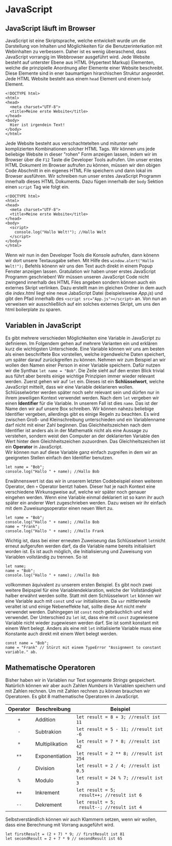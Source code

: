# JavaScript 

## JavaScript läuft im Browser
JavaScript ist eine Skriptsprache, welche entwickelt wurde um die Darstellung von Inhalten und Möglichkeiten für die Benutzerinterkation mit Webinhalten zu verbessern. Daher ist es wenig überaschend, dass JavaScript vorrangig im Webbrowser ausgeführt wird. Jede Website besteht auf unterster Ebene aus HTML (Hypertext Markup) Elementen, welche die prinzipielle Anordnung aller Elemente einer Website beschreibt. Diese Elemente sind in ener baumartigen hirarchischen Struktur angeordet. Jede HTML Website besteht aus einem `head` Element und einem `body` Element. 

	<!DOCTYPE html>
	<html>
	<head>
	  <meta charset="UTF-8">
	  <title>Meine erste Website</title>
	</head>
	<body>
	  Hier ist irgendein Text!
	</body>
	</html>
	
Jede Website besteht aus verschachtetelten und mitunter sehr komplizierten Kombinationen solcher HTML Tags. Wir können uns jede beliebige Website in dieser "rohen" Form anzeigen lassen, indem wir im Browser über die `F12` Taste die Developer Tools aufrufen. Um unser erstes HTML Dokument im Browser aufrufen zu können, müssen wir den obigen Code Abschnitt in ein eigenes HTML File speichern und dann lokal im Browser ausführen. Wir schreiben nun unser erstes JavaScript Programm innerhalb dieses HTML Dokuments. Dazu fügen innerhalb der `body` Sektion einen `script` Tag  wie folgt ein.

	<!DOCTYPE html>
	<html>
	<head>
	  <meta charset="UTF-8">
	  <title>Meine erste Website</title>
	</head>
	<body>
	  <script>
	  	console.log("Hallo Welt!"); //Hallo Welt 
	  </script>
	</body>
	</html>
	
Wenn wir nun in den Developer Tools die Konsole aufrufen, dann könenn wir dort unsere Textausgabe sehen. Mit Hilfe des `window.alert("Hallo Welt!");` Befehls könenn wir uns den Text auch direkt in einem Popup Fenster anzeigen lassen. Gratulation wir haben unser erstes JavaScript Programm geschrieben! Wir müssen unseren JavaScript Code nicht zwingend innerhalb des HTML Files angeben sondern können auch ein externes Skript verlinken. Dazu erstellt man im gleichen Ordner in dem auch die *index.html* liegt eine neue JabaScript Datei (beispielsweise *App.js*) und gibt den Pfad innerhalb des `<script src="App.js"></script>` an. Von nun an verweisen wir ausschließlich auf ein solches externes Skript, um uns den html boilerplate zu sparen. 

## Variablen in JavaScript
Es gibt mehrere verschieden Möglichkeiten eine Variable in JavaScript zu definieren. Im Folgendem gehen auf mehrere Varianten ein und erklären kurz die wichtigsten Unterschiede. Eine Variable können wir uns am besten als einen beschriftete Box vorstellen, welche irgendwelche Daten speichert, um später darauf zurückgreifen zu können. Nehmen wir zum Beispiel an wir wollen den Namen einer Person in einer Variable speichern. Dafür nutzen wir die Synthax `let name = "Bob"`. Die Zeile sieht auf den ersten Blick trivial aus führt aber bereits einige wichtige Prinzipien immer wieder relevant werden. Zuerst gehen wir auf `let` ein. Dieses ist ein **Schlüsselwort**, welche JavaScript mitteilt, dass wir eine Variable deklarieren wollen. Schlüsselwörter werden später noch sehr relevant sein und dürfen nur in ihrem jeweiligen Kontext verwendet werden. Nach dem `let` vergeben wir einen **Identifier** für die Variable. In unserem Fall ist dies `name`. Das ist der Name den wir auf unsere Box schreiben. Wir können nahezu beliebige Identifier vergeben, allerdings gibt es einige Regeln zu beachten. Es wird zwischen Groß- und Kleinschreibung unterschieden und ein Variablenname darf nicht mit einer Zahl beginnen. Das Gleichheitszeichen nach dem Identifier ist anders als in der Mathematik nicht als eine Aussage zu verstehen, sondern weist den Computer an der deklarierten Variable den Wert hinter dem Gleichheitszeichen zuzuordnen. Das Gleichheitszeichen ist ein **Operator** in JavaScript.  
Wir können nun auf diese Variable ganz einfach zugreifen in dem wir an geeigneten Stellen einfach den Identifier benutzen.

	let name = "Bob";
	console.log("Hallo " + name); //Hallo Bob

Erwähnenswert ist das wir in unserem letzten Codebeispiel einen weiteren Operator, den `+` Operator bentzt haben. Dieser hat je nach Kontext eine verschiedene Wirkunsgweise auf, welche wir später noch genauer eingehen werden. Wenn eine Variable einmal deklariert ist so kann ihr auch später ein anderer Wert zugeschrieben werden. Dazu weisen wir ihr einfach mit dem Zuweisungsoperator einen neuen Wert zu. 

	let name = "Bob";
	console.log("Hallo " + name); //Hallo Bob
	name = "Frank";
	console.log("Hallo " + name); //Hallo Frank

Wichtig ist, dass bei einer erneuten Zuweiseung das Schlüsselwort `let`nicht erneut aufgerufen werden darf, da die Variable name bereits initialisiert worden ist. Es ist auch möglich, die Initialisierung und Zuweisung von Variablen vollständig zu trennen. So ist 

	let name;
	name = "Bob";
	console.log("Hallo " + name); //Hallo Bob
 
 vollkommen äquivalent zu unserem ersten Beispiel. Es gibt noch zwei weitere Beipspiel für eine Variablendeklaration, welche der Vollständigkeit halber erwähnt werden sollte. Statt mit dem Schlüsselwort `let` können wir eine Variable auch mit `const` und `var` initialisieren. Da `var` mittlerweile veraltet ist und einige Nebeneffekte hat, sollte diese Art nicht mehr verwendet werden. Dahingegen ist `const` noch gebräuchlich und wird verwendet. Der Unterschied zu `let` ist, dass eine mit `const` zugewiesene Variable nicht wieder zugewiesen werden darf. Sie ist somit konstant mit einem Wert belegt. Anders als eine mit `let` initialisierte Variable muss eine Konstante auch direkt mit einem Wert belegt werden. 
 
	const name = "Bob";
	name = "Frank" // Stürzt mit einem TypeError "Assignment to constant variable." ab. 

## Mathematische Operatoren
Bisher haben wir in Variablen nur Text sogennante *Strings* gespeichert. Natürlich können wir aber auch Zahlen *Numbers* in Variablen speichern und mit Zahlen rechnen. Um mit Zahlen rechnen zu können brauchen wir Operatoren. Es gibt 8 mathematische Operatoren in JavaScript. 

|Operator | Beschreibung             | Beispiel                                                      |
|:-------:|--------------------------|---------------------------------------------------------------|
|   `+`   | Addition                 | `let result = 8 + 3; //result ist 11`                         |
|   `-`   | Subtrakion               | `let result = 5 - 11; //result ist -6`                        |
|   `*`   | Multiplikation           | `let result = 7 * 8; //result ist 42`                         |
|   `**`  | Exponentiation           | `let result = 2 ** 8; //result ist 254`                       |
|   `/`   | Division                 | `let result = 2 / 4; //result ist 0.5`                        |
|   `%`   | Modulo                   | `let result = 24 % 7; //result ist 3`                         |
|   `++`  | Inkrement                | <code>let result = 5; </br> result++; //result ist 6</code>   |
|   `--`  | Dekrement                | <code>let result = 5; </br> result--; //result ist 4</code>   |

Selbstverständlich können wir auch Klammern setzen, wenn wir wollen, dass eine Berechnung mit Vorrang ausgeführt wird. 
	
	let firstResult = (2 + 7) * 9; // firstResult ist 81
	let secondResult = 2 + 7 * 9 // secondResult ist 65








